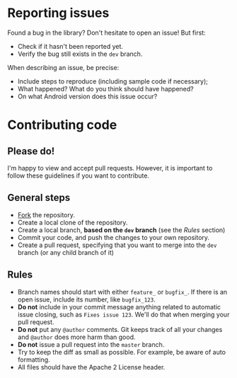 # Reporting issues

Found a bug in the library? Don't hesitate to open an issue! But first:

* Check if it hasn't been reported yet.
* Verify the bug still exists in the `dev` branch.

When describing an issue, be precise:

* Include steps to reproduce (including sample code if necessary);
* What happened? What do you think should have happened?
* On what Android version does this issue occur?

# Contributing code

## Please do!

I'm happy to view and accept pull requests. However, it is important to follow these guidelines if you want to contribute.

## General steps

* [Fork](https://github.com/nhaarman/ellie/fork) the repository.
* Create a local clone of the repository.
* Create a local branch, **based on the `dev` branch** (see the *Rules* section)
* Commit your code, and push the changes to your own repository.
* Create a pull request, specifying that you want to merge into the `dev` branch (or any child branch of it)

## Rules

* Branch names should start with either `feature_` or `bugfix_`. If there is an open issue, include its number, like `bugfix_123`.
* **Do not** include in your commit message anything related to automatic issue closing, such as `Fixes issue 123`. We'll do that when merging your pull request.
* **Do not** put any `@author` comments. Git keeps track of all your changes and `@author` does more harm than good.
* **Do not** issue a pull request into the `master` branch.
* Try to keep the diff as small as possible. For example, be aware of auto formatting.
* All files should have the Apache 2 License header.